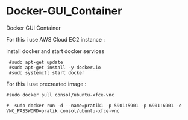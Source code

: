 # Docker-GUI_Container
Docker GUI Container


For this i use AWS Cloud EC2 instance :

install docker and start docker services

     #sudo apt-get update
     #sudo apt-get install -y docker.io
     #sudo systemctl start docker 


For this i use precreated image :

    #sudo docker pull consol/ubuntu-xfce-vnc

    #  sudo docker run -d --name=pratik1 -p 5901:5901 -p 6901:6901 -e VNC_PASSWORD=pratik consol/ubuntu-xfce-vnc

    




